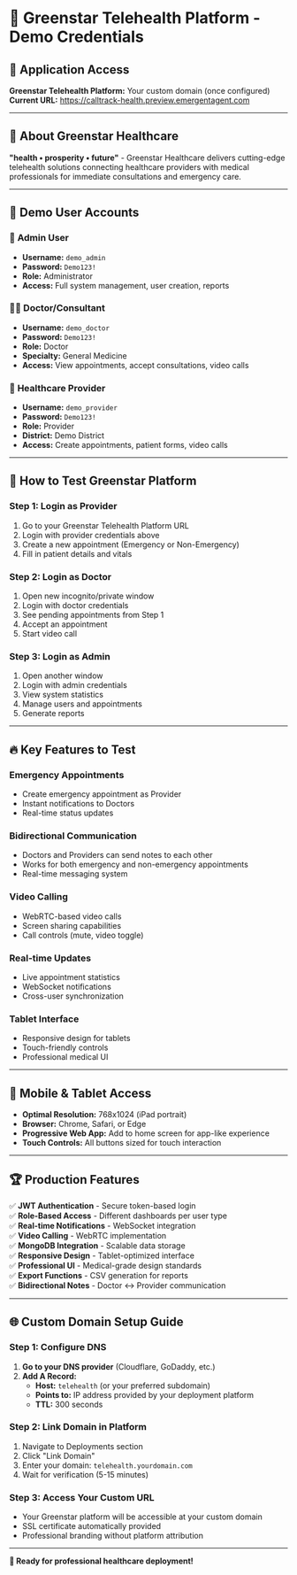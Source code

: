 # 🌟 Greenstar Telehealth Platform - Demo Credentials

## 🚀 **Application Access**
**Greenstar Telehealth Platform:** Your custom domain (once configured)
**Current URL:** https://calltrack-health.preview.emergentagent.com

---

## 🌟 **About Greenstar Healthcare**
**"health • prosperity • future"** - Greenstar Healthcare delivers cutting-edge telehealth solutions connecting healthcare providers with medical professionals for immediate consultations and emergency care.

---

## 👥 **Demo User Accounts**

### 🔧 **Admin User**
- **Username:** `demo_admin`
- **Password:** `Demo123!`
- **Role:** Administrator
- **Access:** Full system management, user creation, reports

### 👨‍⚕️ **Doctor/Consultant**  
- **Username:** `demo_doctor`
- **Password:** `Demo123!`
- **Role:** Doctor
- **Specialty:** General Medicine
- **Access:** View appointments, accept consultations, video calls

### 🏥 **Healthcare Provider**
- **Username:** `demo_provider` 
- **Password:** `Demo123!`
- **Role:** Provider
- **District:** Demo District
- **Access:** Create appointments, patient forms, video calls

---

## 🎯 **How to Test Greenstar Platform**

### **Step 1: Login as Provider**
1. Go to your Greenstar Telehealth Platform URL
2. Login with provider credentials above
3. Create a new appointment (Emergency or Non-Emergency)
4. Fill in patient details and vitals

### **Step 2: Login as Doctor** 
1. Open new incognito/private window
2. Login with doctor credentials
3. See pending appointments from Step 1
4. Accept an appointment
5. Start video call

### **Step 3: Login as Admin**
1. Open another window
2. Login with admin credentials  
3. View system statistics
4. Manage users and appointments
5. Generate reports

---

## 🔥 **Key Features to Test**

### **Emergency Appointments**
- Create emergency appointment as Provider
- Instant notifications to Doctors
- Real-time status updates

### **Bidirectional Communication**
- Doctors and Providers can send notes to each other
- Works for both emergency and non-emergency appointments
- Real-time messaging system

### **Video Calling**
- WebRTC-based video calls
- Screen sharing capabilities
- Call controls (mute, video toggle)

### **Real-time Updates**
- Live appointment statistics
- WebSocket notifications
- Cross-user synchronization

### **Tablet Interface**
- Responsive design for tablets
- Touch-friendly controls
- Professional medical UI

---

## 📱 **Mobile & Tablet Access**
- **Optimal Resolution:** 768x1024 (iPad portrait)
- **Browser:** Chrome, Safari, or Edge
- **Progressive Web App:** Add to home screen for app-like experience
- **Touch Controls:** All buttons sized for touch interaction

---

## 🏆 **Production Features**
✅ **JWT Authentication** - Secure token-based login  
✅ **Role-Based Access** - Different dashboards per user type  
✅ **Real-time Notifications** - WebSocket integration  
✅ **Video Calling** - WebRTC implementation  
✅ **MongoDB Integration** - Scalable data storage  
✅ **Responsive Design** - Tablet-optimized interface  
✅ **Professional UI** - Medical-grade design standards  
✅ **Export Functions** - CSV generation for reports  
✅ **Bidirectional Notes** - Doctor ↔ Provider communication  

---

## 🌐 **Custom Domain Setup Guide**

### **Step 1: Configure DNS**
1. **Go to your DNS provider** (Cloudflare, GoDaddy, etc.)
2. **Add A Record:**
   - **Host:** `telehealth` (or your preferred subdomain)
   - **Points to:** IP address provided by your deployment platform
   - **TTL:** 300 seconds

### **Step 2: Link Domain in Platform**
1. Navigate to Deployments section
2. Click "Link Domain"
3. Enter your domain: `telehealth.yourdomain.com`
4. Wait for verification (5-15 minutes)

### **Step 3: Access Your Custom URL**
- Your Greenstar platform will be accessible at your custom domain
- SSL certificate automatically provided
- Professional branding without platform attribution

---

**🎉 Ready for professional healthcare deployment!**